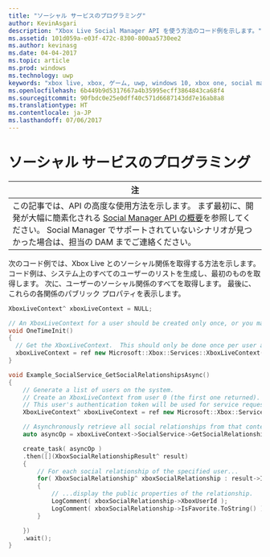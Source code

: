 ```yaml
---
title: "ソーシャル サービスのプログラミング"
author: KevinAsgari
description: "Xbox Live Social Manager API を使う方法のコード例を示します。"
ms.assetid: 101d059a-e03f-472c-8300-800aa5730ee2
ms.author: kevinasg
ms.date: 04-04-2017
ms.topic: article
ms.prod: windows
ms.technology: uwp
keywords: "xbox live, xbox, ゲーム, uwp, windows 10, xbox one, social manager, 例"
ms.openlocfilehash: 6b449b9d5317667a4b35995ecff3864843ca68f4
ms.sourcegitcommit: 90fbdc0e25e0dff40c571d6687143dd7e16ab8a8
ms.translationtype: HT
ms.contentlocale: ja-JP
ms.lasthandoff: 07/06/2017
---
```

# <a name="programming-social-services"></a>ソーシャル サービスのプログラミング

| 注                                                                                                                                                                                                          |
|----------------------------------------------------------------------------------------------------------------------------------------------------------------------------------------------------------------------------|
| この記事では、API の高度な使用方法を示します。  まず最初に、開発が大幅に簡素化される [Social Manager API の概要](../intro-to-social-manager.md)を参照してください。  Social Manager でサポートされていないシナリオが見つかった場合は、担当の DAM までご連絡ください。 |

次のコード例では、Xbox Live とのソーシャル関係を取得する方法を示します。 コード例は、システム上のすべてのユーザーのリストを生成し、最初のものを取得します。 次に、ユーザーのソーシャル関係のすべてを取得します。 最後に、これらの各関係のパブリック プロパティを表示します。

```cpp
XboxLiveContext^ xboxLiveContext = NULL;

// An XboxLiveContext for a user should be created only once, or you may encounter unpredictable behavior.
void OneTimeInit()
{
  // Get the XboxLiveContext.  This should only be done once per user after signing in.
  xboxLiveContext = ref new Microsoft::Xbox::Services::XboxLiveContext(User::Users->GetAt(0));
}

void Example_SocialService_GetSocialRelationshipsAsync()
{
    // Generate a list of users on the system.
    // Create an XboxLiveContext from user 0 (the first one returned).
    // This user's authentication token will be used for service requests.
    XboxLiveContext^ xboxLiveContext = ref new Microsoft::Xbox::Services::XboxLiveContext(User::Users->GetAt(0));

    // Asynchronously retrieve all social relationships from that context.
    auto asyncOp = xboxLiveContext->SocialService->GetSocialRelationshipsAsync();

    create_task( asyncOp )
    .then([](XboxSocialRelationshipResult^ result)
    {
        // For each social relationship of the specified user...
        for( XboxSocialRelationship^ xboxSocialRelationship : result->Items )
        {
            // ...display the public properties of the relationship.
            LogComment( xboxSocialRelationship->XboxUserId );
            LogComment( xboxSocialRelationship->IsFavorite.ToString() );
        }

    })
    .wait();
}
```
